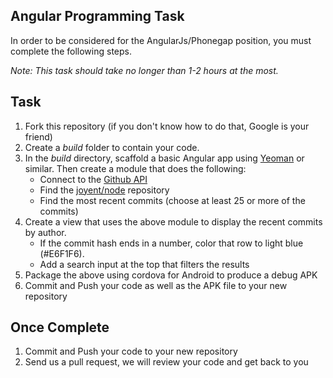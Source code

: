 ## Angular Programming Task

In order to be considered for the AngularJs/Phonegap position, you must complete the following steps.

*Note: This task should take no longer than 1-2 hours at the most.*


## Task

1. Fork this repository (if you don't know how to do that, Google is your friend)
2. Create a *build* folder to contain your code.
3. In the *build* directory, scaffold a basic Angular app using [Yeoman](http://yeoman.io/) or similar. Then create a module that does the following:
	- Connect to the [Github API](http://developer.github.com/)
	- Find the [joyent/node](https://github.com/joyent/node) repository
	- Find the most recent commits (choose at least 25 or more of the commits)
4. Create a view that uses the above module to display the recent commits by author.
	- If the commit hash ends in a number, color that row to light blue (#E6F1F6).
	- Add a search input at the top that filters the results
5. Package the above using cordova for Android to produce a debug APK
5. Commit and Push your code as well as the APK file to your new repository

## Once Complete
1. Commit and Push your code to your new repository
2. Send us a pull request, we will review your code and get back to you
